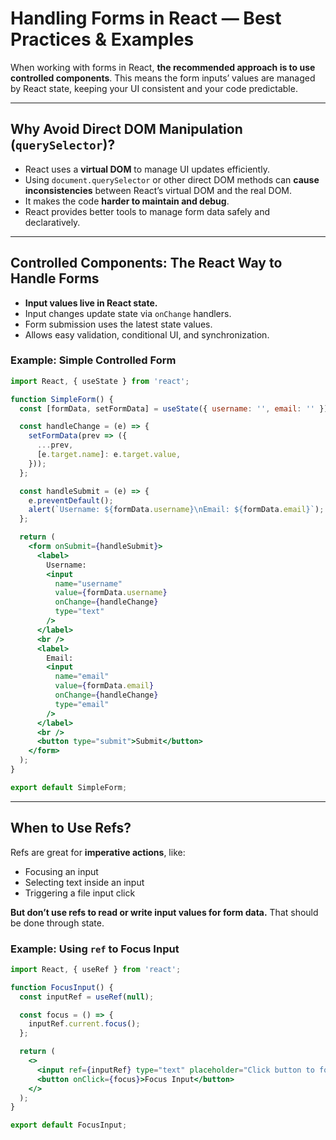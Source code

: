 # Handling Forms in React — Best Practices & Examples

When working with forms in React, **the recommended approach is to use controlled components**. This means the form inputs’ values are managed by React state, keeping your UI consistent and your code predictable.

---

## Why Avoid Direct DOM Manipulation (`querySelector`)?

* React uses a **virtual DOM** to manage UI updates efficiently.
* Using `document.querySelector` or other direct DOM methods can **cause inconsistencies** between React’s virtual DOM and the real DOM.
* It makes the code **harder to maintain and debug**.
* React provides better tools to manage form data safely and declaratively.

---

## Controlled Components: The React Way to Handle Forms

* **Input values live in React state.**
* Input changes update state via `onChange` handlers.
* Form submission uses the latest state values.
* Allows easy validation, conditional UI, and synchronization.

### Example: Simple Controlled Form

```jsx
import React, { useState } from 'react';

function SimpleForm() {
  const [formData, setFormData] = useState({ username: '', email: '' });

  const handleChange = (e) => {
    setFormData(prev => ({
      ...prev,
      [e.target.name]: e.target.value,
    }));
  };

  const handleSubmit = (e) => {
    e.preventDefault();
    alert(`Username: ${formData.username}\nEmail: ${formData.email}`);
  };

  return (
    <form onSubmit={handleSubmit}>
      <label>
        Username:
        <input
          name="username"
          value={formData.username}
          onChange={handleChange}
          type="text"
        />
      </label>
      <br />
      <label>
        Email:
        <input
          name="email"
          value={formData.email}
          onChange={handleChange}
          type="email"
        />
      </label>
      <br />
      <button type="submit">Submit</button>
    </form>
  );
}

export default SimpleForm;
```

---

## When to Use Refs?

Refs are great for **imperative actions**, like:

* Focusing an input
* Selecting text inside an input
* Triggering a file input click

**But don’t use refs to read or write input values for form data.** That should be done through state.

### Example: Using `ref` to Focus Input

```jsx
import React, { useRef } from 'react';

function FocusInput() {
  const inputRef = useRef(null);

  const focus = () => {
    inputRef.current.focus();
  };

  return (
    <>
      <input ref={inputRef} type="text" placeholder="Click button to focus me" />
      <button onClick={focus}>Focus Input</button>
    </>
  );
}

export default FocusInput;
```
